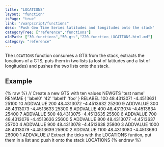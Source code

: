 ```yaml
---
title: "LOCATIONS"
layout: "function"
isPage: "true"
link: "/warpscript/functions"
desc: "Push Geo Time Series latitudes and longitudes onto the stack"
categoryTree: ["reference","functions"]
oldPath: ["30-functions","50-gts","220-function_LOCATIONS.html.md"]
category: "reference"
---
```

 

The `LOCATIONS` function consumes a GTS from the stack, extracts the locations of a GTS, puts them in two lists (a lost of latitudes and a list of longitudes) and pushes the two lists onto the stack.

## Example ##

{% raw %}
<warp10-warpscript-widget backend="{{backend}}"  exec-endpoint="{{execEndpoint}}">// Create a new GTS with ten values 
NEWGTS 
'test name'
RENAME
{ 'label0' '42' 'label1' 'foo' }
RELABEL
100  48.4313071 -4.4513631 25100 10 ADDVALUE
200  48.4313072 -4.4513632 25200  9 ADDVALUE
300  48.4313073 -4.4513633 25300  8 ADDVALUE
400  48.4313074 -4.4513634 25400  7 ADDVALUE
500  48.4313075 -4.4513635 25500  6 ADDVALUE
700  48.4313076 -4.4513636 25600  5 ADDVALUE
800  48.4313077 -4.4513637 25700  4 ADDVALUE
900  48.4313078 -4.4513638 25800  3 ADDVALUE
1000 48.4313079 -4.4513639 25900  2 ADDVALUE
1100 48.4313080 -4.4513690 26000  1 ADDVALUE
// Extract the ticks with the LOCATIONS funtion, put them in a list and push it onto the stack
LOCATIONS
</warp10-warpscript-widget>
{% endraw %}
